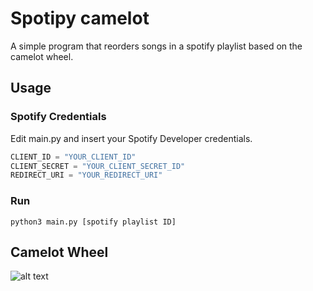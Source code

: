 # Spotipy camelot

A simple program that reorders songs in a spotify playlist based on the camelot wheel.


## Usage

### Spotify Credentials
Edit main.py and insert your Spotify Developer credentials.
```python
CLIENT_ID = "YOUR_CLIENT_ID"
CLIENT_SECRET = "YOUR_CLIENT_SECRET_ID"
REDIRECT_URI = "YOUR_REDIRECT_URI"
```

### Run
```console
python3 main.py [spotify playlist ID]
```

## Camelot Wheel
![alt text](https://mixedinkey.com/wp-content/uploads/2018/05/camalote-wheel-logo.png)





